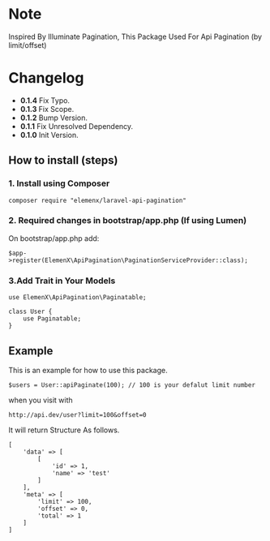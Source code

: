 # Note

Inspired By Illuminate Pagination, This Package Used For Api Pagination (by limit/offset)


# Changelog

 - **0.1.4** Fix Typo.
 - **0.1.3** Fix Scope.
 - **0.1.2** Bump Version.
 - **0.1.1** Fix Unresolved Dependency.
 - **0.1.0** Init Version.

## How to install (steps)

### 1. Install using Composer

```
composer require "elemenx/laravel-api-pagination"
```

### 2. Required changes in bootstrap/app.php (If using Lumen)

On bootstrap/app.php add:

```
$app->register(ElemenX\ApiPagination\PaginationServiceProvider::class);
```

### 3.Add Trait in Your Models

```
use ElemenX\ApiPagination\Paginatable;

class User {
    use Paginatable;
}
```

## Example

This is an example for how to use this package.

```
$users = User::apiPaginate(100); // 100 is your defalut limit number
```

when you visit with

```
http://api.dev/user?limit=100&offset=0
```

It will return Structure As follows.

```
[
    'data' => [
        [
            'id' => 1,
            'name' => 'test'
        ]
    ],
    'meta' => [
        'limit' => 100,
        'offset' => 0,
        'total' => 1
    ]
]
```
